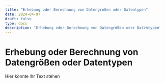 ```yaml
---
title: "Erhebung oder Berechnung von Datengrößen oder Datentypen"
date: 2024-04-07
draft: false
type: docs
description: "Erhebung oder Berechnung von Datengrößen oder Datentypen"
---
```


# Erhebung oder Berechnung von Datengrößen oder Datentypen

Hier könnte Ihr Text stehen